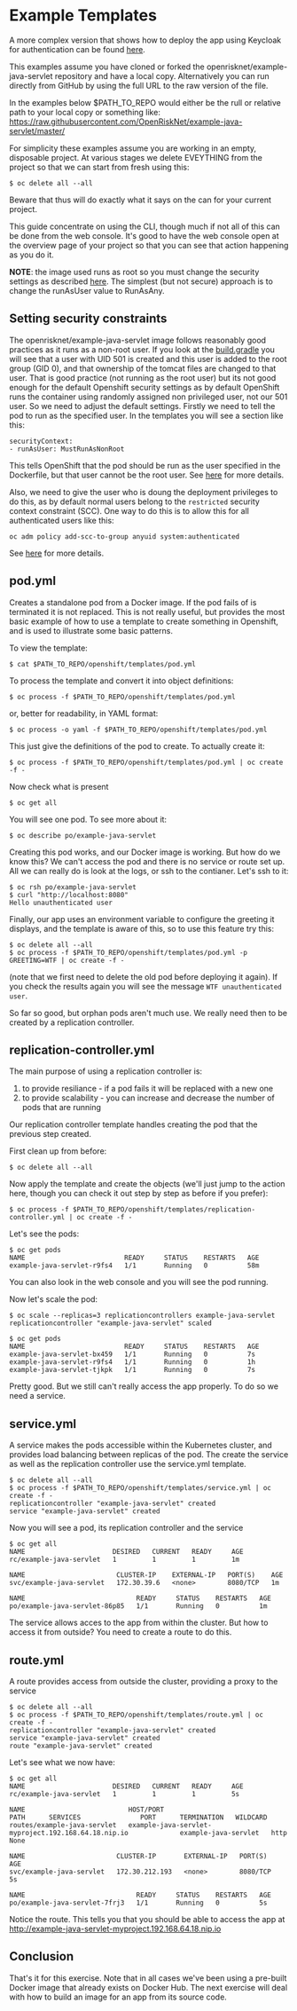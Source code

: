 # Example Templates

A more complex version that shows how to deploy the app using Keycloak for authentication 
can be found [here](KEYCLOAK.md).

This examples assume you have cloned or forked the openrisknet/example-java-servlet repository and have a local copy.
Alternatively you can run directly from GitHub by using the full URL to the raw version of the file.

In the examples below $PATH\_TO\_REPO would either be the rull or relative path to your local copy or something like:
https://raw.githubusercontent.com/OpenRiskNet/example-java-servlet/master/

For simplicity these examples assume you are working in an empty, disposable project. At various stages we delete
EVEYTHING from the project so that we can start from fresh using this:

```
$ oc delete all --all
```

Beware that thus will do exactly what it says on the can for your current project.

This guide concentrate on using the CLI, though much if not all of this can be done from the web console.
It's good to have the web console open at the overview page of your project so that you can see that action happening
as you do it.

**NOTE**: the image used runs as root so you must change the security settings as described 
[here](https://github.com/OpenRiskNet/home/blob/master/openshift/docker_userids.md).
The simplest (but not secure) approach is to change the runAsUser value to RunAsAny.

## Setting security constraints

The openrisknet/example-java-servlet image follows reasonably good practices as it runs as a non-root user.
If you look at the [build.gradle](../../build.gradle) you will see that a user with UID 501 is created and this user
is added to the root group (GID 0), and that ownership of the tomcat files are changed to that user.
That is good practice (not running as the root user) but its not good enough for the default Openshift security settings
as by default OpenShift runs the container using randomly assigned non privileged user, not our 501 user.
So we need to adjust the default settings. Firstly we need to tell the pod to run as the specified user. In the templates 
you will see a section like this:

```
securityContext:
- runAsUser: MustRunAsNonRoot
```

This tells OpenShift that the pod should be run as the user specified in the Dockerfile, but that user cannot be the root user.
See [here](https://docs.openshift.org/latest/architecture/additional_concepts/authorization.html#security-context-constraints) 
for more details.

Also, we need to give the user who is doung the deployment privileges to do this, as by default normal users belong to the 
`restricted` security context constraint (SCC). One way to do this is to allow this for all authenticated users like this:

```
oc adm policy add-scc-to-group anyuid system:authenticated
```

See [here](https://docs.openshift.org/latest/admin_guide/manage_scc.html#enable-images-to-run-with-user-in-the-dockerfile)
for more details.

## pod.yml

Creates a standalone pod from a Docker image. If the pod fails of is terminated it is not replaced.
This is not really useful, but provides the most basic example of how to use a template to create something
in Openshift, and is used to illustrate some basic patterns.

To view the template:

```
$ cat $PATH_TO_REPO/openshift/templates/pod.yml
```

To process the template and convert it into object definitions:

```
$ oc process -f $PATH_TO_REPO/openshift/templates/pod.yml
```

or, better for readability, in YAML format:

```
$ oc process -o yaml -f $PATH_TO_REPO/openshift/templates/pod.yml
```

This just give the definitions of the pod to create. To actually create it:

```
$ oc process -f $PATH_TO_REPO/openshift/templates/pod.yml | oc create -f -
```

Now check what is present

```
$ oc get all
```

You will see one pod. To see more about it:

```
$ oc describe po/example-java-servlet
```

Creating this pod works, and our Docker image is working. But how do we know this? We can't access the pod and there is no service or route set up. All we can really do is look at the logs, or ssh to the contianer. Let's ssh to it:

```
$ oc rsh po/example-java-servlet
$ curl "http://localhost:8080"
Hello unauthenticated user
```

Finally, our app uses an environment variable to configure the greeting it displays, and the template is aware of this,
so to use this feature try this:

```
$ oc delete all --all
$ oc process -f $PATH_TO_REPO/openshift/templates/pod.yml -p GREETING=WTF | oc create -f -
```

(note that we first need to delete the old pod before deploying it again).
If you check the results again you will see the message `WTF unauthenticated user`.

So far so good, but orphan pods aren't much use. We really need then to be created by a replication controller.

## replication-controller.yml

The main purpose of using a replication controller is:

1. to provide resiliance - if a pod fails it will be replaced with a new one
1. to provide scalability - you can increase and decrease the number of pods that are running

Our replication controller template handles creating the pod that the previous step created.

First clean up from before:

```
$ oc delete all --all
```

Now apply the template and create the objects (we'll just jump to the action here, though you can check it out step 
by step as before if you prefer):

```
$ oc process -f $PATH_TO_REPO/openshift/templates/replication-controller.yml | oc create -f -
```

Let's see the pods:

```
$ oc get pods
NAME                         READY     STATUS    RESTARTS   AGE
example-java-servlet-r9fs4   1/1       Running   0          58m
```

You can also look in the web console and you will see the pod running.

Now let's scale the pod:

```
$ oc scale --replicas=3 replicationcontrollers example-java-servlet
replicationcontroller "example-java-servlet" scaled
```

```
$ oc get pods
NAME                         READY     STATUS    RESTARTS   AGE
example-java-servlet-bx459   1/1       Running   0          7s
example-java-servlet-r9fs4   1/1       Running   0          1h
example-java-servlet-tjkpk   1/1       Running   0          7s
```

Pretty good. But we still can't really access the app properly. To do so we need a service.

## service.yml

A service makes the pods accessible within the Kubernetes cluster, and provides load balancing between replicas of the pod.
The create the service as well as the replication controller use the service.yml template.

```
$ oc delete all --all
$ oc process -f $PATH_TO_REPO/openshift/templates/service.yml | oc create -f -
replicationcontroller "example-java-servlet" created
service "example-java-servlet" created
```

Now you will see a pod, its replication controller and the service

```
$ oc get all
NAME                      DESIRED   CURRENT   READY     AGE
rc/example-java-servlet   1         1         1         1m

NAME                       CLUSTER-IP    EXTERNAL-IP   PORT(S)    AGE
svc/example-java-servlet   172.30.39.6   <none>        8080/TCP   1m

NAME                            READY     STATUS    RESTARTS   AGE
po/example-java-servlet-86p85   1/1       Running   0          1m
```

The service allows acces to the app from within the cluster. But how to access it from outside?
You need to create a route to do this.

## route.yml

A route provides access from outside the cluster, providing a proxy to the service

```
$ oc delete all --all
$ oc process -f $PATH_TO_REPO/openshift/templates/route.yml | oc create -f -
replicationcontroller "example-java-servlet" created
service "example-java-servlet" created
route "example-java-servlet" created
```

Let's see what we now have:

```
$ oc get all
NAME                      DESIRED   CURRENT   READY     AGE
rc/example-java-servlet   1         1         1         5s

NAME                          HOST/PORT                                             PATH      SERVICES               PORT      TERMINATION   WILDCARD
routes/example-java-servlet   example-java-servlet-myproject.192.168.64.18.nip.io             example-java-servlet   http                    None

NAME                       CLUSTER-IP       EXTERNAL-IP   PORT(S)    AGE
svc/example-java-servlet   172.30.212.193   <none>        8080/TCP   5s

NAME                            READY     STATUS    RESTARTS   AGE
po/example-java-servlet-7frj3   1/1       Running   0          5s
```
Notice the route. This tells you that you should be able to access the app at http://example-java-servlet-myproject.192.168.64.18.nip.io

## Conclusion

That's it for this exercise. Note that in all cases we've been using a pre-built Docker image that already exists on Docker Hub.
The next exercise will deal with how to build an image for an app from its source code.



